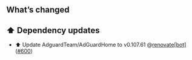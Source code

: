 ## What’s changed

## ⬆️ Dependency updates

- ⬆️ Update AdguardTeam/AdGuardHome to v0.107.61 @[renovate[bot]](https://github.com/apps/renovate) ([#600](https://github.com/hassio-addons/addon-adguard-home/pull/600))
